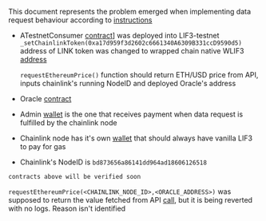 This document represents the problem emerged when implementing data request behaviour according to [instructions](https://docs.chain.link/chainlink-nodes/v1/fulfilling-requests#requirements)

* ATestnetConsumer [contract](https://testnet.lif3scout.com/address/0xFCD2a09dafD5aF69FeD44800482807183e667dC7?tab=contract)] was deployed into LIF3-testnet  
  `_setChainlinkToken(0xa17d959f3d2602c6661340A6309B331ccD9590d5)` address of LINK token was changed to wrapped chain native WLIF3 [address](https://testnet.lif3scout.com/token/0xa17d959f3d2602c6661340A6309B331ccD9590d5?tab=token_transfers)

  `requestEthereumPrice()` function should return ETH/USD price from API, inputs chainlink's running NodeID and deployed Oracle's address
* Oracle [contract](https://testnet.lif3scout.com/address/0x216218130e89878de75F2D92FB3791beb6276bbE)
* Admin [wallet](https://testnet.lif3scout.com/address/0xe5BefEB20b7Cd906a833B2265DCf22f495E29214) is the one that receives payment when data request is fulfilled by the chainlink node
* Chainlink node has it's own [wallet](https://testnet.lif3scout.com/address/0x0D9C65941cbC27c08D15378B191efA08d65e296D) that should always have vanilla LIF3 to pay for gas
* Chainlink's NodeID is `bd873656a86141dd964ad18606126518`

```
contracts above will be verified soon
```

`requestEthereumPrice(<CHAINLINK_NODE_ID>,<ORACLE_ADDRESS>)` was supposed to return the value fetched from API [call](https://min-api.cryptocompare.com/data/price?fsym=ETH&tsyms=USD), but it is being reverted with no logs. Reason isn't identified
